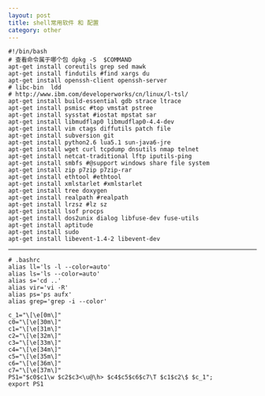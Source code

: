 ```yaml
---
layout: post
title: shell常用软件 和 配置
category: other
---
```

	
	#!/bin/bash
	# 查看命令属于哪个包 dpkg -S  $COMMAND
	apt-get install coreutils grep sed mawk
	apt-get install findutils #find xargs du
	apt-get install openssh-client openssh-server
	# libc-bin  ldd
	# http://www.ibm.com/developerworks/cn/linux/l-tsl/
	apt-get install build-essential gdb strace ltrace 
	apt-get install psmisc #top vmstat pstree
	apt-get install sysstat #iostat mpstat sar 
	apt-get install libmudflap0 libmudflap0-4.4-dev
	apt-get install vim ctags diffutils patch file
	apt-get install subversion git
	apt-get install python2.6 lua5.1 sun-java6-jre
	apt-get install wget curl tcpdump dnsutils nmap telnet
	apt-get install netcat-traditional lftp iputils-ping
	apt-get install smbfs #@support windows share file system
	apt-get install zip p7zip p7zip-rar
	apt-get install ethtool #ethtool
	apt-get install xmlstarlet #xmlstarlet
	apt-get install tree doxygen
	apt-get install realpath #realpath
	apt-get install lrzsz #lz sz
	apt-get install lsof procps
	apt-get install dos2unix dialog libfuse-dev fuse-utils
	apt-get install aptitude
	apt-get install sudo
	apt-get install libevent-1.4-2 libevent-dev
	
---
	
	# .bashrc
	alias ll='ls -l --color=auto'
	alias ls='ls --color=auto'
	alias s='cd ..'
	alias vir='vi -R'
	alias ps='ps aufx'
	alias grep='grep -i --color'

	c_1="\[\e[0m\]"
	c0="\[\e[30m\]"
	c1="\[\e[31m\]"
	c2="\[\e[32m\]"
	c3="\[\e[33m\]"
	c4="\[\e[34m\]"
	c5="\[\e[35m\]"
	c6="\[\e[36m\]"
	c7="\[\e[37m\]"
	PS1="$c0$c1\w $c2$c3<\u@\h> $c4$c5$c6$c7\T $c1$c2\$ $c_1";
	export PS1
